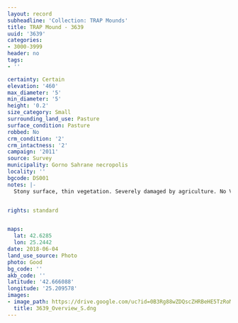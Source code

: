 ```yaml
---
layout: record
subheadline: 'Collection: TRAP Mounds'
title: TRAP Mound - 3639
uuid: '3639'
categories:
- 3000-3999
header: no
tags:
- ''

certainty: Certain
elevation: '460'
max_diameter: '5'
min_diameter: '5'
height: '0.2'
size_category: Small
surrounding_land_use: Pasture
surface_condition: Pasture
robbed: No
crm_condition: '2'
crm_intactness: '2'
campaign: '2011'
source: Survey
municipality: Gorno Sahrane necropolis
locality: ''
bgcode: DS001
notes: |-
  Stony surface, thin vegetation. Severely damaged by agriculture. No Visibile robbers' trench's.


rights: standard


maps:
  lat: 42.6285
  lon: 25.2442
date: 2018-06-04
land_use_source: Photo
photo: Good
bg_code: ''
akb_code: ''
latitude: '42.666088'
longitude: '25.209578'
images:
- image_path: https://drive.google.com/uc?id=0B3Rg88wZDQscZHRBeHE5TzRoMzQ
  title: 3639_Overview_S.dng
---
```

